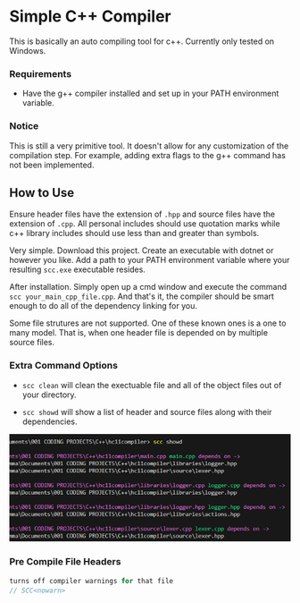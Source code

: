 # Simple C++ Compiler

This is basically an auto compiling tool for c++. Currently only tested on Windows.

### Requirements
* Have the g++ compiler installed and set up in your PATH environment variable.

### Notice

This is still a very primitive tool. It doesn't allow for any customization of the compilation step. For example, adding extra flags to the g++ command has not been implemented.

## How to Use

Ensure header files have the extension of `.hpp` and source files have the extension of `.cpp`. All personal includes should use quotation marks while c++ library includes should use less than and greater than symbols.

Very simple. Download this project. Create an executable with dotnet or however you like. Add a path to your PATH environment variable where your resulting `scc.exe` executable resides.

After installation. Simply open up a cmd window and execute the command `scc your_main_cpp_file.cpp`. And that's it, the compiler should be smart enough to do all of the dependency linking for you.

Some file strutures are not supported. One of these known ones is a one to many model. That is, when one header file is depended on by multiple source files.

### Extra Command Options

* `scc clean` will clean the exectuable file and all of the object files out of your directory.

* `scc showd` will show a list of header and source files along with their dependencies.

![Screen shot showing an example of the command line output after running scc showd](images/showd_example.png)

### Pre Compile File Headers

```c++
turns off compiler warnings for that file
// SCC<nowarn>
```